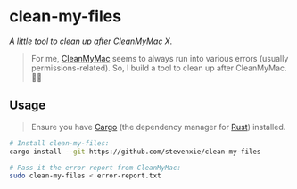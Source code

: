 # clean-my-files

_A little tool to clean up after CleanMyMac X._

> For me, [CleanMyMac](https://macpaw.com/cleanmymac) seems to always run into
> various errors (usually permissions-related). So, I build a tool to clean up
> after CleanMyMac. 🤷‍♂️

## Usage

> Ensure you have
> [Cargo](https://doc.rust-lang.org/cargo/getting-started/installation.html)
> (the dependency manager for [Rust](https://www.rust-lang.org)) installed.

```zsh
# Install clean-my-files:
cargo install --git https://github.com/stevenxie/clean-my-files

# Pass it the error report from CleanMyMac:
sudo clean-my-files < error-report.txt
```
